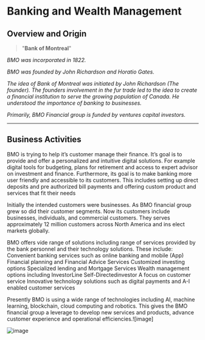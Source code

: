# Banking and Wealth Management

## Overview and Origin

>"**Bank of Montreal**"

*BMO was incorporated in 1822.*

*BMO was founded by John Richardson and Horatio Gates.*

*The idea of Bank of Montreal was initiated by John Richardson (The founder). The founders involvement in the fur trade led to the idea to create a financial institution to serve the growing population of Canada. He understood the importance of banking to businesses.*

*Primarily, BMO Financial group is funded by ventures capital investors.*

---

## Business Activities

BMO is trying to help it’s customer manage their finance. It’s goal is to provide and offer a personalized  and intuitive digital solutions. For example digital tools for budgeting, plans for retirement and access to expert advisor on investment and finance. Furthermore, its goal is to make banking more user friendly and accessible to its customers. This includes setting up direct deposits and pre authorized bill payments and offering custom product and services that fit their needs

Initially the intended customers were businesses. As BMO financial group grew so did their customer segments. Now its customers include businesses, individuals, and commercial customers. They serves approximately 12 million customers across North America and ins elect markets globally.

BMO offers vide range of solutions including range of services provided by the bank personnel and their technology solutions.
These include:
Convenient banking services such as online banking and mobile (App)
Financial planning and Financial Advice Services 
Customized investing options
Specialized lending and Mortgage Services
Wealth management options including InvestorLine Self-Directedinvestor
A focus on customer service
Innovative technology solutions such as digital payments and A-I enabled customer services

Presently BMO is using a wide range of technologies including AI, machine learning, blockchain, cloud computing and robotics. This gives the BMO financial group a leverage  to develop new services and products, advance customer experience and operational efficiencies.![image]




![image](https://user-images.githubusercontent.com/125223297/221379165-2f6cfc42-8ad7-41a3-a587-aa19ab24019c.png)
